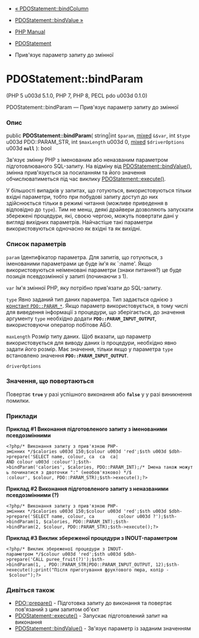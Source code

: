 - [« PDOStatement::bindColumn](pdostatement.bindcolumn.md)
- [PDOStatement::bindValue »](pdostatement.bindvalue.md)

- [PHP Manual](index.md)
- [PDOStatement](class.pdostatement.md)
- Прив'язує параметр запиту до змінної

# PDOStatement::bindParam

(PHP 5 u003d 5.1.0, PHP 7, PHP 8, PECL pdo u003d 0.1.0)

PDOStatement::bindParam — Прив'язує параметр запиту до змінної

### Опис

public **PDOStatement::bindParam**(
string\|int `$param`,
[mixed](language.types.declarations.md#language.types.declarations.mixed)
`&$var`,
int `$type` u003d PDO::PARAM_STR,
int `$maxLength` u003d 0,
[mixed](language.types.declarations.md#language.types.declarations.mixed)
`$driverOptions` u003d **`null`**
): bool

Зв'язує змінну PHP з іменованим або неназваним параметром
підготовлюваного SQL-запиту. На відміну від
[PDOStatement::bindValue()](pdostatement.bindvalue.md), змінна
прив'язується за посиланням та його значення обчислюватиметься під час виклику
[PDOStatement::execute()](pdostatement.execute.md).

У більшості випадків у запитах, що готуються, використовуються тільки
вхідні параметри, тобто при побудові запиту доступ до них
здійснюється тільки в режимі читання (можливе приведення в
відповідно до `type`). Тим не менш, деякі драйвери дозволяють
запускати збережені процедури, які, своєю чергою, можуть повертати
дані у вигляді вихідних параметрів. Найчастіше такі параметри
використовуються одночасно як вхідні та як вихідні.

### Список параметрів

`param`
Ідентифікатор параметра. Для запитів, що готуються, з іменованими
параметрами це буде ім'я як `:name'. Якщо використовуються
неіменовані параметри (знаки питання?) це буде позиція
псевдозмінної у запиті (починаючи з 1).

`var`
Ім'я змінної PHP, яку потрібно прив'язати до SQL-запиту.

`type`
Явно заданий тип даних параметра. Тип задається однією з [констант
`PDO::PARAM_*`](pdo.constants.md). Якщо параметр використовується, в тому
числі для виведення інформації з процедури, що зберігається, до значення аргументу
`type` необхідно додати **`PDO::PARAM_INPUT_OUTPUT`**, використовуючи
оператор побітове АБО.

`maxLength`
Розмір типу даних. Щоб вказати, що параметр використовується для виводу
даних із процедури, необхідно явно задати його розмір. Має
значення, тільки якщо у параметра `type` встановлено значення
**`PDO::PARAM_INPUT_OUTPUT`**.

`driverOptions`

### Значення, що повертаються

Повертає **`true`** у разі успішного виконання або **`false`** у
у разі виникнення помилки.

### Приклади

**Приклад #1 Виконання підготовленого запиту з іменованими
псевдозмінними**

` <?php/* Виконання запиту з прив'язкою PHP-змінних */$calories u003d 150;$colour u003d 'red';$sth u003d $dbh->prepare('SELECT name, colour, ca  ca  ca| AND colour u003d :colour');$sth->bindParam('calories', $calories, PDO::PARAM_INT);/* Імена також можуть починатися з двоточки ":" (необов'язково) */$ :colour', $colour, PDO::PARAM_STR);$sth->execute();?> `

**Приклад #2 Виконання підготовленого запиту з неназваними
псевдозмінними (?)**

` <?php/* Виконання запиту з прив'язкою PHP-змінних */$calories u003d 150;$colour u003d 'red';$sth u003d $dbh->prepare('SELECT name, colour, ca         colour u003d ?');$sth->bindParam(1, $calories, PDO::PARAM_INT);$sth->bindParam(2, $colour, PDO::PARAM_STR);$sth->execute();?> `

**Приклад #3 Виклик збереженої процедури з INOUT-параметром**

` <?php/* Виклик збереженої процедури з INOUT-параметром */$colour u003d 'red';$sth u003d $dbh->prepare('CALL puree_fruit(?)');$sth->bindParam(1, , PDO::PARAM_STR|PDO::PARAM_INPUT_OUTPUT, 12);$sth->execute();print("Після приготування фруктового пюра, колір - $colour");?> `

### Дивіться також

- [PDO::prepare()](pdo.prepare.md) - Підготовка запиту до
виконання та повертає пов'язаний з цим запитом об'єкт
- [PDOStatement::execute()](pdostatement.execute.md) - Запускає
підготовлений запит на виконання
- [PDOStatement::bindValue()](pdostatement.bindvalue.md) - Зв'язує
параметр із заданим значенням
